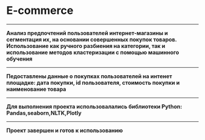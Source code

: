 # E-commerce
____
**Анализ предпочтений пользователей интернет-магазины и сегментация их, на основании совершенных покупок товаров. Использование как ручного разбиения на категории, так и использование методов кластеризации с помощью машинного обучения**
____
**Педоставлены данные о покупках пользователей на интенет площадке: дата покупки, id пользователя, стоимость покупки и наименование товара**
____
**Для выполнения проекта использовалались библиотеки Python: Pandas,seaborn,NLTK,Plotly**
____
**Проект завершен и готов к использованию**

